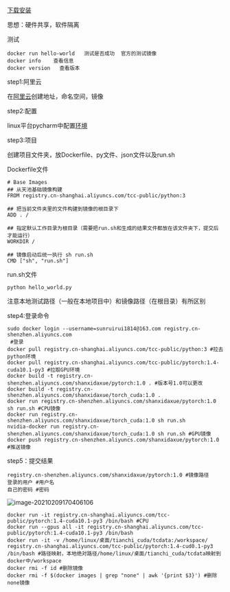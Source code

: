 [下载安装](!https://hub.docker.com/editions/community/docker-ce-desktop-windows/)

思想：硬件共享，软件隔离

测试

```shell
docker run hello-world   测试是否成功  官方的测试镜像
docker info    查看信息
docker version   查看版本　
```

step1:阿里云

在[阿里云](!https://cr.console.aliyun.com/repository/cn-shenzhen/shanxidaxue/pytorch/details)创建地址，命名空间，镜像

step2:配置

linux平台pycharm中配置[环境](!https://tianchi.aliyun.com/competition/entrance/231759/tab/226)

step3:项目

创建项目文件夹，放Dockerfile、py文件、json文件以及run.sh

Dockerfile文件

```shell
# Base Images
## 从天池基础镜像构建
FROM registry.cn-shanghai.aliyuncs.com/tcc-public/python:3

## 把当前文件夹里的文件构建到镜像的根目录下
ADD . /

## 指定默认工作目录为根目录（需要把run.sh和生成的结果文件都放在该文件夹下，提交后才能运行）
WORKDIR /

## 镜像启动后统一执行 sh run.sh
CMD ["sh", "run.sh"]
```

run.sh文件

```shell
python hello_world.py
```

注意本地测试路径（一般在本地项目中）和镜像路径（在根目录）有所区别

step4:登录命令

```shell
sudo docker login --username=sunruirui1814@163.com registry.cn-shenzhen.aliyuncs.com
 #登录
docker pull registry.cn-shanghai.aliyuncs.com/tcc-public/python:3 #拉去python环境
docker pull registry.cn-shanghai.aliyuncs.com/tcc-public/pytorch:1.4-cuda10.1-py3 #拉取GPU环境
docker build -t registry.cn-shenzhen.aliyuncs.com/shanxidaxue/pytorch:1.0 . #版本号1.0可以更改
docker build -t registry.cn-shenzhen.aliyuncs.com/shanxidaxue/torch_cuda:1.0 .
docker run registry.cn-shenzhen.aliyuncs.com/shanxidaxue/pytorch:1.0 sh run.sh #CPU镜像
docker run registry.cn-shenzhen.aliyuncs.com/shanxidaxue/torch_cuda:1.0 sh run.sh
nvidia-docker run registry.cn-shenzhen.aliyuncs.com/shanxidaxue/torch_cuda:1.0 sh run.sh #GPU镜像
docker push registry.cn-shenzhen.aliyuncs.com/shanxidaxue/pytorch:1.0 #推送镜像
```

step5：提交结果

```shell
registry.cn-shenzhen.aliyuncs.com/shanxidaxue/pytorch:1.0 #镜像路径
登录的用户 #用户名
自己的密码 #密码
```

![image-20210209170406106](C:\Users\DELL\AppData\Roaming\Typora\typora-user-images\image-20210209170406106.png)





```shell
docker run -it registry.cn-shanghai.aliyuncs.com/tcc-public/pytorch:1.4-cuda10.1-py3 /bin/bash #CPU
docker run --gpus all -it registry.cn-shanghai.aliyuncs.com/tcc-public/pytorch:1.4-cuda10.1-py3 /bin/bash
docker run -it -v /home/linux/桌面/tianchi_cuda/tcdata:/workspace/ registry.cn-shanghai.aliyuncs.com/tcc-public/pytorch:1.4-cud0.1-py3 /bin/bash #路径映射，本地绝对路径/home/linux/桌面/tianchi_cuda/tcdata映射到docker中/workspace
docker rmi -f id #删除镜像
docker rmi -f $(docker images | grep "none" | awk '{print $3}') #删除none镜像
```

